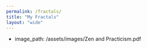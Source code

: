 ```yaml
---
permalink: /fractals/
title: "My Fractals"
layout: "wide"
---
```

- image_path: /assets/images/Zen and Practicism.pdf
